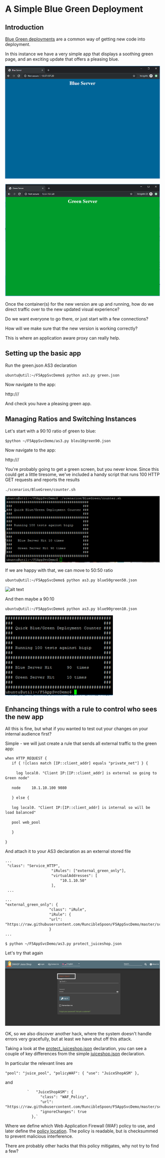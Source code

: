# A Simple Blue Green Deployment


## Introduction 

[Blue Green deployments](https://martinfowler.com/bliki/BlueGreenDeployment.html) are a common way of getting new code into deployment. 

In this instance we have a very simple app that displays a soothing green page, and an exciting update that offers a pleasing blue.

![alt text](https://github.com/RuncibleSpoon/F5AppSvcDemo/raw/master/images/blue.PNG "Blue App")

![alt text](https://github.com/RuncibleSpoon/F5AppSvcDemo/raw/master/images/green.PNG "Green App")

Once the container(s) for the new version are up and running, how do we direct traffic over to the new updated visual experience? 

Do we want everyone to go there, or just start with a few connections?

How will we make sure that the new version is working correctly?

This is where an application aware proxy can really help.

## Setting up the basic app

Run the green.json AS3 declaration 

`ubuntu@util:~/F5AppSvcDemo$ python as3.py green.json` 

Now navigate to the app:

http://<ipaddress of your BIG-IP install>/

And check you have a pleasing green app. 	

## Managing Ratios and Switching Instances 


Let's start with a 90:10 ratio of green to blue:


`$python ~/F5AppSvcDemo/as3.py bleu10green90.json`


Now navigate to the app:

http://<ipaddress of your BIG-IP install>/

You're probably going to get a green screen, but you never know. Since this could get a little tiresome, we've included a handy script that runs 100 HTTP GET requests and reports the results

`./scenarios/BlueGreen/counter.sh `


![alt text](https://github.com/RuncibleSpoon/F5AppSvcDemo/raw/master/images/B10G90.PNG  "Counter script results")

If we are happy with that, we can move to 50:50 ratio

`ubuntu@util:~/F5AppSvcDemo$ python as3.py blue50green50.json`

![alt text](https://github.com/RuncibleSpoon/F5AppSvcDemo/raw/master/images/B50G50.PNG  "Counter script results")

And then maybe a 90:10

`ubuntu@util:~/F5AppSvcDemo$ python as3.py blue90green10.json`

![alt text](https://github.com/RuncibleSpoon/F5AppSvcDemo/raw/master/images/B90G10.PNG  "Counter script results")

## Enhancing things with a rule to control who sees the new app


All this is fine, but what if you wanted to test out your changes on your internal audience first? 

Simple - we will just create a rule that sends all external traffic to the green app:

```
when HTTP_REQUEST {
   if { ![class match [IP::client_addr] equals "private_net"] } {
   
     log local0. "Client IP:[IP::client_addr] is external so going to Green node"
   
   node 	10.1.10.100 9080
   
   } else {
   
   log local0. "Client IP:[IP::client_addr] is internal so will be load balanced"
   
   pool web_pool
   
   }
   
}

```

And attach it to your AS3 declaration as an external stored file 

```
...
 "class": "Service_HTTP",
                     "iRules": ["external_green_only"],
                     "virtualAddresses": [
                         "10.1.10.50"
                     ],
 ...
 ```

```
...
"external_green_only": {
                    "class": "iRule",
                    "iRule": {
                    "url": "https://raw.githubusercontent.com/RuncibleSpoon/F5AppSvcDemo/master/scenarios/BlueGreen/irule.tcl"
                    }  
...
```                    



`$ python ~/F5AppSvcDemo/as3.py protect_juiceshop.json`

Let's try that again

![alt text](https://github.com/RuncibleSpoon/F5AppSvcDemo/raw/master/images/juiceshop4.PNG "Juiceshop App")

OK, so we also discover another hack, where the system doesn't handle errors very gracefully, but at least we have shut off this attack. 

Taking a look at the [protect_juiceshop.json](https://github.com/RuncibleSpoon/F5AppSvcDemo/blob/master/declarations/protect_juiceshop.json) declaration, you can see a couple of key differences from the simple [juiceshop.json](https://github.com/RuncibleSpoon/F5AppSvcDemo/blob/master/declarations/juiceshop.json) declaration. 

In particular the relevant lines are 

`"pool": "juice_pool",
                     "policyWAF": {
                        "use": "JuiceShopASM"
                     },`

and                      


              `   "JuiceShopASM": {
                    "class": "WAF_Policy",
                    "url": "https://raw.githubusercontent.com/RuncibleSpoon/F5AppSvcDemo/master/scenarios/AppSec/JuiceShop.xml"
                    "ignoreChanges": true
                },`

Where we define which Web Application Firewall (WAF) policy to use, and later define the [policy location](https://github.com/RuncibleSpoon/F5AppSvcDemo/blob/master/scenarios/AppSec/JuiceShop.xml). The policy is readable, but is checksummed to prevent malicious interference. 

There are probably other hacks that this policy mitigates, why not try to find a few? 



